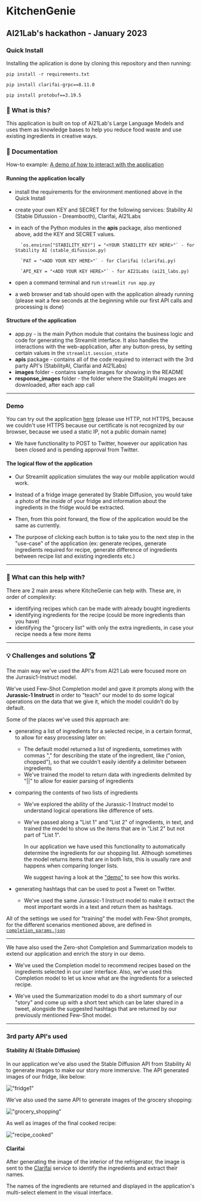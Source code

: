 # KitchenGenie

## AI21Lab's hackathon - January 2023

### Quick Install
Installing the aplication is done by cloning this repository and then running:

`pip install -r requirements.txt`

`pip install clarifai-grpc==8.11.0`

`pip install protobuf==3.19.5`

### 🤔 What is this?

This application is built on top of AI21Lab's Large Language Models and uses them as knowledge bases to help you reduce food waste and use existing ingredients in creative ways.

### 📖 Documentation

How-to example: [A demo of how to interact with the application](https://www.youtube.com/playlist?list=PLmbqa7kiU8F9fGVrEcKu9NY_RRYbwLHWv)

#### Running the application locally

- install the requirements for the environment mentioned above in the Quick Install
- create your own KEY and SECRET for the following services: Stability AI (Stable Difussion - Dreambooth), Clarifai, AI21Labs
- in each of the Python modules in the **apis** package, also mentioned above, add the KEY and SECRET values.
        
        `os.environ["STABILITY_KEY"] = "<YOUR STABILITY KEY HERE>"` - for Stability AI (stable_difussion.py)
        
        `PAT = "<ADD YOUR KEY HERE>"` - for Clarifai (clarifai.py)
        
        `API_KEY = "<ADD YOUR KEY HERE>"` - for AI21Labs (ai21_labs.py)
        
- open a command terminal and run `streamlit run app.py`
- a web browser and tab should open with the application already running (please wait a few seconds at the beginning while our first API calls and processing is done)

#### Structure of the application

- app.py - is the main Python module that contains the business logic and code for generating the Streamlit interface. It also handles the interactions with the web-application, after any button-press, by setting certain values in the `streamlit.session_state`
- **apis** package - contains all of the code required to interract with the 3rd party API's (StabilityAI, Clarifai and AI21Labs)
- **images** folder - contains sample images for showing in the README
- **response_images** folder - the folder where the StabilityAI images are downloaded, after each app call

----

### Demo

You can try out the application [here](http://34.136.12.178:8501/) (please use HTTP, not HTTPS, because we couldn't use HTTPS because our certificate is not recognized by our browser, because we used a static IP, not a public domain name)

- We have functionality to POST to Twitter, however our application has been closed and is pending approval from Twitter.

#### The logical flow of the application

- Our Streamlit application simulates the way our mobile application would work. 

- Instead of a fridge image generated by Stable Diffusion, you would take a photo of the inside of your fridge and information about the ingredients in the fridge would be extracted.

- Then, from this point forward, the flow of the application would be the same as currently.

- The purpose of clicking each button is to take you to the next step in the "use-case" of the application (ex: generate recipes, generate ingredients required for recipe, generate difference of ingredients between recipe list and existing ingredients etc.)

----

### 🚀 What can this help with?

There are 2 main areas where KitcheGenie can help with. These are, in order of complexity:

- identifying recipes which can be made with already bought ingredients
- identifying ingredients for the recipe (could be more ingredients than you have)
- identifying the "grocery list" with only the extra ingredients, in case your recipe needs a few more items

----

### 💡 Challenges and solutions 🏆

The main way we've used the API's from AI21 Lab were focused more on the Jurrasic1-Instruct model.

We've used Few-Shot Completion model and gave it prompts along with the **Jurassic-1 Instruct** in order to "teach" our model to do some logical operations on the data that we give it, which the model couldn't do by default.

Some of the places we've used this approach are:

- generating a list of ingredients for a selected recipe, in a certain format, to allow for easy processing later on:

    - The default model returned a list of ingredients, sometimes with commas "," for describing the state of the ingredient, like ("onion, chopped"), so that we couldn't easily identify a delimiter between ingredients
    - We've trained the model to return data with ingredients delimited by "||" to allow for easier parsing of ingredients

- comparing the contents of two lists of ingredients

    - We've explored the ability of the Jurassic-1 Instruct model to understand logical operations like difference of sets.
    - We've passed along a "List 1" and "List 2" of ingredients, in text, and trained the model to show us the items that are in "List 2" but not part of "List 1". 
    
        In our application we have used this functionality to automatically determine the ingredients for our shopping list. Although sometimes the model returns items that are in both lists, this is usually rare and happens when comparing longer lists.

        We suggest having a look at the ["demo"](https://www.youtube.com/playlist?list=PLmbqa7kiU8F9fGVrEcKu9NY_RRYbwLHWv) to see how this works.

- generating hashtags that can be used to post a Tweet on Twitter.

    - We've used the same Jurassic-1 Instruct model to make it extract the most important words in a text and return them as hashtags.

All of the settings we used for "training" the model with Few-Shot prompts, for the different scenarios mentioned above, are defined in [`completion_params.json`](apis\ai21labs\completion_params.json)

---

We have also used the Zero-shot Completion and Summarization models to extend our application and enrich the story in our demo.

- We've used the Completion model to recommend recipes based on the ingredients selected in our user interface. Also, we've used this Completion model to let us know what are the ingredients for a selected recipe.

- We've used the Summarization model to do a short summary of our "story" and come up with a short text which can be later shared in a tweet, alongside the suggested hashtags that are returned by our previously mentioned Few-Shot model.

----

### 3rd party API's used

#### Stability AI (Stable Diffusion)
In our application we've also used the Stable Diffusion API from Stability AI to generate images to make our story more immersive. The API generated images of our fridge, like below:

!["fridge1"](images/fridge_1.png)

We've also used the same API to generate images of the grocery shopping:

!["grocery_shopping"](response_images/lamagazin.png)

As well as images of the final cooked recipe:

!["recipe_cooked"](response_images/pasta.png)

#### Clarifai
After generating the image of the interior of the refrigerator, the image is sent to the [Clarifai](https://clarifai.com/) service to identify the ingredients and extract their names.

The names of the ingredients are returned and displayed in the application's multi-select element in the visual interface.
